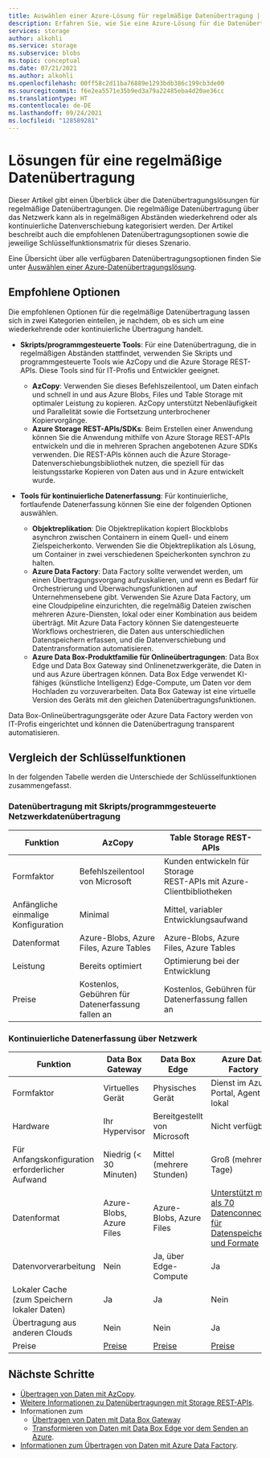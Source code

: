 ```yaml
---
title: Auswählen einer Azure-Lösung für regelmäßige Datenübertragung | Microsoft-Dokumentation
description: Erfahren Sie, wie Sie eine Azure-Lösung für die Datenübertragung auswählen, wenn Sie regelmäßig Daten übertragen.
services: storage
author: alkohli
ms.service: storage
ms.subservice: blobs
ms.topic: conceptual
ms.date: 07/21/2021
ms.author: alkohli
ms.openlocfilehash: 00ff58c2d11ba76889e1293bdb386c199cb3de00
ms.sourcegitcommit: f6e2ea5571e35b9ed3a79a22485eba4d20ae36cc
ms.translationtype: HT
ms.contentlocale: de-DE
ms.lasthandoff: 09/24/2021
ms.locfileid: "128589281"
---
```

# <a name="solutions-for-periodic-data-transfer"></a>Lösungen für eine regelmäßige Datenübertragung

Dieser Artikel gibt einen Überblick über die Datenübertragungslösungen für regelmäßige Datenübertragungen. Die regelmäßige Datenübertragung über das Netzwerk kann als in regelmäßigen Abständen wiederkehrend oder als kontinuierliche Datenverschiebung kategorisiert werden. Der Artikel beschreibt auch die empfohlenen Datenübertragungsoptionen sowie die jeweilige Schlüsselfunktionsmatrix für dieses Szenario.

Eine Übersicht über alle verfügbaren Datenübertragungsoptionen finden Sie unter [Auswählen einer Azure-Datenübertragungslösung](storage-choose-data-transfer-solution.md).

## <a name="recommended-options"></a>Empfohlene Optionen

Die empfohlenen Optionen für die regelmäßige Datenübertragung lassen sich in zwei Kategorien einteilen, je nachdem, ob es sich um eine wiederkehrende oder kontinuierliche Übertragung handelt.

- **Skripts/programmgesteuerte Tools**: Für eine Datenübertragung, die in regelmäßigen Abständen stattfindet, verwenden Sie Skripts und programmgesteuerte Tools wie AzCopy und die Azure Storage REST-APIs. Diese Tools sind für IT-Profis und Entwickler geeignet.

  - **AzCopy**: Verwenden Sie dieses Befehlszeilentool, um Daten einfach und schnell in und aus Azure Blobs, Files und Table Storage mit optimaler Leistung zu kopieren. AzCopy unterstützt Nebenläufigkeit und Parallelität sowie die Fortsetzung unterbrochener Kopiervorgänge.
  - **Azure Storage REST-APIs/SDKs**: Beim Erstellen einer Anwendung können Sie die Anwendung mithilfe von Azure Storage REST-APIs entwickeln und die in mehreren Sprachen angebotenen Azure SDKs verwenden. Die REST-APIs können auch die Azure Storage-Datenverschiebungsbibliothek nutzen, die speziell für das leistungsstarke Kopieren von Daten aus und in Azure entwickelt wurde.

- **Tools für kontinuierliche Datenerfassung**: Für kontinuierliche, fortlaufende Datenerfassung können Sie eine der folgenden Optionen auswählen.

  - **Objektreplikation**: Die Objektreplikation kopiert Blockblobs asynchron zwischen Containern in einem Quell- und einem Zielspeicherkonto. Verwenden Sie die Objektreplikation als Lösung, um Container in zwei verschiedenen Speicherkonten synchron zu halten.
  - **Azure Data Factory**: Data Factory sollte verwendet werden, um einen Übertragungsvorgang aufzuskalieren, und wenn es Bedarf für Orchestrierung und Überwachungsfunktionen auf Unternehmensebene gibt. Verwenden Sie Azure Data Factory, um eine Cloudpipeline einzurichten, die regelmäßig Dateien zwischen mehreren Azure-Diensten, lokal oder einer Kombination aus beidem überträgt. Mit Azure Data Factory können Sie datengesteuerte Workflows orchestrieren, die Daten aus unterschiedlichen Datenspeichern erfassen, und die Datenverschiebung und Datentransformation automatisieren.
  - **Azure Data Box-Produktfamilie für Onlineübertragungen**: Data Box Edge und Data Box Gateway sind Onlinenetzwerkgeräte, die Daten in und aus Azure übertragen können. Data Box Edge verwendet KI-fähiges (künstliche Intelligenz) Edge-Compute, um Daten vor dem Hochladen zu vorzuverarbeiten. Data Box Gateway ist eine virtuelle Version des Geräts mit den gleichen Datenübertragungsfunktionen.

Data Box-Onlineübertragungsgeräte oder Azure Data Factory werden von IT-Profis eingerichtet und können die Datenübertragung transparent automatisieren.

## <a name="comparison-of-key-capabilities"></a>Vergleich der Schlüsselfunktionen

In der folgenden Tabelle werden die Unterschiede der Schlüsselfunktionen zusammengefasst.

### <a name="scriptedprogrammatic-network-data-transfer"></a>Datenübertragung mit Skripts/programmgesteuerte Netzwerkdatenübertragung

| Funktion                  | AzCopy                                 | Table Storage REST-APIs       |
|-----------------------------|----------------------------------------|-------------------------------|
| Formfaktor                 | Befehlszeilentool von Microsoft       | Kunden entwickeln für Storage <br> REST-APIs mit Azure-Clientbibliotheken |
| Anfängliche einmalige Konfiguration     | Minimal                                | Mittel, variabler Entwicklungsaufwand    |
| Datenformat                 | Azure-Blobs, Azure Files, Azure Tables | Azure-Blobs, Azure Files, Azure Tables   |
| Leistung                 | Bereits optimiert                      | Optimierung bei der Entwicklung                  |
| Preise                     | Kostenlos, Gebühren für Datenerfassung fallen an      | Kostenlos, Gebühren für Datenerfassung fallen an        |

### <a name="continuous-data-ingestion-over-network"></a>Kontinuierliche Datenerfassung über Netzwerk

| Funktion                                       | Data Box Gateway | Data Box Edge   | Azure Data Factory        |
|----------------------------------|-----------------------------------------|--------------------------|---------------------------|
| Formfaktor                                   | Virtuelles Gerät             | Physisches Gerät          | Dienst im Azure-Portal, Agent lokal                                                            |
| Hardware                                      | Ihr Hypervisor            | Bereitgestellt von Microsoft    | Nicht verfügbar                                                            |
| Für Anfangskonfiguration erforderlicher Aufwand                          | Niedrig (< 30 Minuten)            | Mittel (mehrere Stunden) | Groß (mehrere Tage)                                                 |
| Datenformat                                   | Azure-Blobs, Azure Files   | Azure-Blobs, Azure Files | [Unterstützt mehr als 70 Datenconnectors für Datenspeicher und Formate](../../data-factory/copy-activity-overview.md#supported-data-stores-and-formats)|
| Datenvorverarbeitung                           | Nein                         | Ja, über Edge-Compute    | Ja                                                           |
| Lokaler Cache<br>(zum Speichern lokaler Daten)    | Ja                        | Ja                      | Nein                                                            |
| Übertragung aus anderen Clouds                    | Nein                         | Nein                       | Ja                                                           |
| Preise                                       | [Preise](https://azure.microsoft.com/pricing/details/storage/databox/gateway/)                    | [Preise](https://azure.microsoft.com/pricing/details/storage/databox/edge/)                  | [Preise](https://azure.microsoft.com/pricing/details/data-factory/)                                                       |

## <a name="next-steps"></a>Nächste Schritte

- [Übertragen von Daten mit AzCopy](./storage-use-azcopy-v10.md?toc=%2fazure%2fstorage%2ftables%2ftoc.json).
- [Weitere Informationen zu Datenübertragungen mit Storage REST-APIs](/dotnet/api/overview/azure/storage).
- Informationen zum
  - [Übertragen von Daten mit Data Box Gateway](../../databox-gateway/data-box-gateway-deploy-add-shares.md)
  - [Transformieren von Daten mit Data Box Edge vor dem Senden an Azure](../../databox-online/azure-stack-edge-deploy-configure-compute.md).
- [Informationen zum Übertragen von Daten mit Azure Data Factory](../../data-factory/tutorial-bulk-copy-portal.md).
